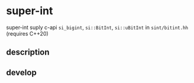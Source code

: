 # super-int
super-int suply c-api `si_bigint`, `si::BitInt`, `si::uBitInt` in `sint/bitint.hh` (requires C++20)

## description

## develop
